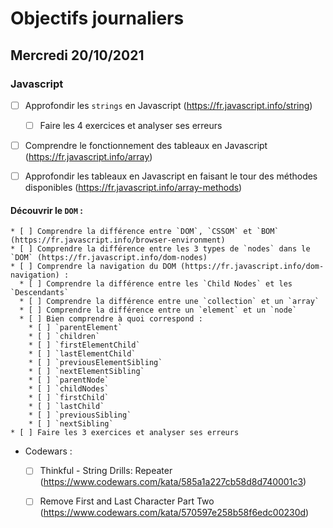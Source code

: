 # Objectifs journaliers

## Mercredi 20/10/2021


### Javascript

  * [ ] Approfondir les `strings` en Javascript (https://fr.javascript.info/string)
    * [ ] Faire les 4 exercices et analyser ses erreurs
  * [ ] Comprendre le fonctionnement des tableaux en Javascript (https://fr.javascript.info/array)
  * [ ] Approfondir les tableaux en Javascript en faisant le tour des méthodes disponibles (https://fr.javascript.info/array-methods)



  #### Découvrir le `DOM` :
    * [ ] Comprendre la différence entre `DOM`, `CSSOM` et `BOM` (https://fr.javascript.info/browser-environment)
    * [ ] Comprendre la différence entre les 3 types de `nodes` dans le `DOM` (https://fr.javascript.info/dom-nodes)
    * [ ] Comprendre la navigation du DOM (https://fr.javascript.info/dom-navigation) :
      * [ ] Comprendre la différence entre les `Child Nodes` et les `Descendants`
      * [ ] Comprendre la différence entre une `collection` et un `array`
      * [ ] Comprendre la différence entre un `element` et un `node`
      * [ ] Bien comprendre à quoi correspond : 
        * [ ] `parentElement`
        * [ ] `children`
        * [ ] `firstElementChild`
        * [ ] `lastElementChild`
        * [ ] `previousElementSibling`
        * [ ] `nextElementSibling`
        * [ ] `parentNode`
        * [ ] `childNodes`
        * [ ] `firstChild`
        * [ ] `lastChild`
        * [ ] `previousSibling`
        * [ ] `nextSibling`
    * [ ] Faire les 3 exercices et analyser ses erreurs



* Codewars :
  * [ ] Thinkful - String Drills: Repeater (https://www.codewars.com/kata/585a1a227cb58d8d740001c3)
  * [ ] Remove First and Last Character Part Two (https://www.codewars.com/kata/570597e258b58f6edc00230d)

